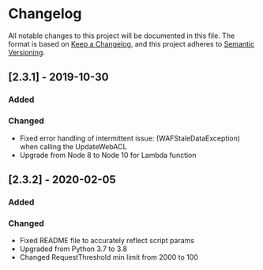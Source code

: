 # Changelog
All notable changes to this project will be documented in this file.
The format is based on [Keep a Changelog](https://keepachangelog.com/en/1.0.0/),
and this project adheres to [Semantic Versioning](https://semver.org/spec/v2.0.0.html).

## [2.3.1] - 2019-10-30
### Added
### Changed
- Fixed error handling of intermittent issue: (WAFStaleDataException) when calling the UpdateWebACL
- Upgrade from Node 8 to Node 10 for Lambda function
## [2.3.2] - 2020-02-05
### Added
### Changed
- Fixed README file to accurately reflect script params
- Upgraded from Python 3.7 to 3.8
- Changed RequestThreshold min limit from 2000 to 100
